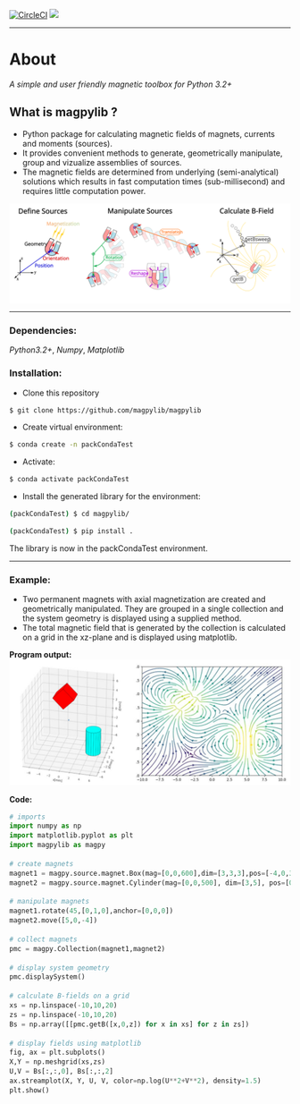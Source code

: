 [![CircleCI](https://circleci.com/gh/OrtnerMichael/magPyLib.svg?style=svg)](https://circleci.com/gh/OrtnerMichael/magPyLib) 
[![](https://readthedocs.com/projects/magpylib-magpylib/badge/?version=sphinx-docs)](https://magpylib-magpylib.readthedocs-hosted.com/)

---

# About
*A simple and user friendly magnetic toolbox for Python 3.2+*

## What is magpylib ?
- Python package for calculating magnetic fields of magnets, currents and
  moments (sources).
- It provides convenient methods to generate, geometrically manipulate, group
  and vizualize assemblies of sources.
- The magnetic fields are determined from underlying (semi-analytical)
  solutions which results in fast computation times (sub-millisecond) and
  requires little computation power.

<p align="center">
    <img align='center' src="./docs/_static/images/index/sourceBasics.svg"></center>
</p>

---
### Dependencies: 
_Python3.2+_, _Numpy_, _Matplotlib_

### Installation:

- Clone this repository 
```bash
$ git clone https://github.com/magpylib/magpylib
```
- Create virtual environment:
```bash
$ conda create -n packCondaTest 
```
- Activate:

```bash
$ conda activate packCondaTest
```

- Install the generated library for the environment:
```bash
(packCondaTest) $ cd magpylib/
```

```bash
(packCondaTest) $ pip install .
```

The library is now in the packCondaTest environment.


---
### Example:

- Two permanent magnets with axial magnetization are created and geometrically manipulated. They are grouped in a single collection and the system geometry is displayed using a supplied method.
- The total magnetic field that is generated by the collection is calculated on a grid in the xz-plane and is displayed using matplotlib.

**Program output:**
![](./docs/_static/images/documentation/examplePlot.jpg)

**Code:**
```python
# imports
import numpy as np
import matplotlib.pyplot as plt
import magpylib as magpy
 
# create magnets
magnet1 = magpy.source.magnet.Box(mag=[0,0,600],dim=[3,3,3],pos=[-4,0,3])
magnet2 = magpy.source.magnet.Cylinder(mag=[0,0,500], dim=[3,5], pos=[0,0,0])

# manipulate magnets
magnet1.rotate(45,[0,1,0],anchor=[0,0,0])
magnet2.move([5,0,-4])

# collect magnets
pmc = magpy.Collection(magnet1,magnet2)

# display system geometry
pmc.displaySystem()

# calculate B-fields on a grid
xs = np.linspace(-10,10,20)
zs = np.linspace(-10,10,20)
Bs = np.array([[pmc.getB([x,0,z]) for x in xs] for z in zs])

# display fields using matplotlib
fig, ax = plt.subplots()
X,Y = np.meshgrid(xs,zs)
U,V = Bs[:,:,0], Bs[:,:,2]
ax.streamplot(X, Y, U, V, color=np.log(U**2+V**2), density=1.5)
plt.show() 
```
